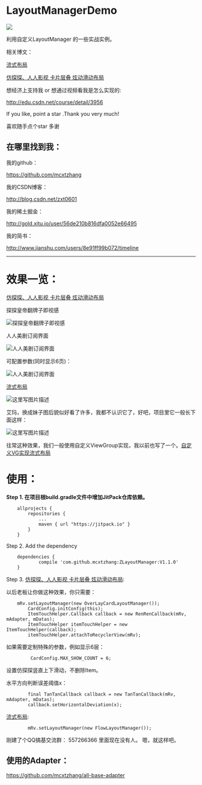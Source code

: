 # LayoutManagerDemo
[![](https://jitpack.io/v/mcxtzhang/LayoutManagerDemo.svg)](https://jitpack.io/#mcxtzhang/LayoutManagerDemo)

利用自定义LayoutManager 的一些实战实例。


相关博文：

[流式布局](http://blog.csdn.net/zxt0601/article/details/52956504)

[仿探探、人人影视 卡片层叠 炫动滑动布局](http://blog.csdn.net/zxt0601/article/details/52956504)


想经济上支持我 or 想通过视频看我是怎么实现的:

http://edu.csdn.net/course/detail/3956


If you like, point a star .Thank you very much!

喜欢随手点个star 多谢

##  在哪里找到我：

我的github：

https://github.com/mcxtzhang

我的CSDN博客：

http://blog.csdn.net/zxt0601

我的稀土掘金：

http://gold.xitu.io/user/56de210b816dfa0052e66495

我的简书：

http://www.jianshu.com/users/8e91ff99b072/timeline
***


# 效果一览：


[仿探探、人人影视 卡片层叠 炫动滑动布局](http://blog.csdn.net/zxt0601/article/details/52956504)

探探皇帝翻牌子即视感

![探探皇帝翻牌子即视感](https://github.com/mcxtzhang/LayoutManagerDemo/blob/master/gifs/tantan.gif)

人人美剧订阅界面

![人人美剧订阅界面](https://github.com/mcxtzhang/LayoutManagerDemo/blob/master/gifs/renren.gif)

可配置参数(同时显示6页)：

![人人美剧订阅界面](https://github.com/mcxtzhang/LayoutManagerDemo/blob/master/gifs/tantan_6page.gif)


[流式布局](http://blog.csdn.net/zxt0601/article/details/52956504)

![这里写图片描述](https://github.com/mcxtzhang/FlowLayoutManager/blob/master/gifs/gif1)

艾玛，换成妹子图后貌似好看了许多，我都不认识它了，好吧，项目里它一般长下面这样：

![这里写图片描述](https://github.com/mcxtzhang/FlowLayoutManager/blob/master/gifs/gif2)

往常这种效果，我们一般使用自定义ViewGroup实现，我以前也写了一个。[自定义VG实现流式布局](http://blog.csdn.net/zxt0601/article/details/50533658)


# 使用：

**Step 1. 在项目根build.gradle文件中增加JitPack仓库依赖。**
```
    allprojects {
		repositories {
			...
			maven { url "https://jitpack.io" }
		}
	}
```
Step 2. Add the dependency
```
    dependencies {
	        compile 'com.github.mcxtzhang:ZLayoutManager:V1.1.0'
	}
```

Step 3.
[仿探探、人人影视 卡片层叠 炫动滑动布局](http://blog.csdn.net/zxt0601/article/details/52956504):

以后老板让你做这种效果，你只需要：
```
	mRv.setLayoutManager(new OverLayCardLayoutManager());
        CardConfig.initConfig(this);
        ItemTouchHelper.Callback callback = new RenRenCallback(mRv, mAdapter, mDatas);
        ItemTouchHelper itemTouchHelper = new ItemTouchHelper(callback);
        itemTouchHelper.attachToRecyclerView(mRv);
```

如果需要定制特殊的参数，例如显示6层：

```
		 CardConfig.MAX_SHOW_COUNT = 6;
```

设置仿探探竖直上下滑动，不删除Item。

水平方向判断误差阈值x：
```
        final TanTanCallback callback = new TanTanCallback(mRv, mAdapter, mDatas);
        callback.setHorizontalDeviation(x);
```

[流式布局](http://blog.csdn.net/zxt0601/article/details/52956504):
```
        mRv.setLayoutManager(new FlowLayoutManager());
```

刚建了个QQ搞基交流群：
557266366 
里面现在没有人。
嗯，就这样吧。

## 使用的Adapter：
https://github.com/mcxtzhang/all-base-adapter
